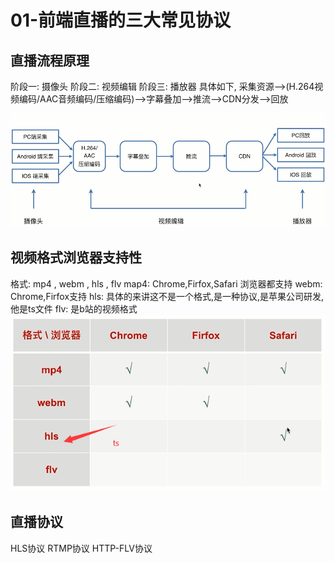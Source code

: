 # 01-前端直播的三大常见协议

## 直播流程原理
阶段一: 摄像头
阶段二: 视频编辑
阶段三: 播放器
具体如下,
采集资源-->(H.264视频编码/AAC音频编码/压缩编码)-->字幕叠加-->推流-->CDN分发-->回放

![1.png][1]

## 视频格式浏览器支持性
格式: mp4 , webm , hls , flv
map4:  Chrome,Firfox,Safari 浏览器都支持
webm: Chrome,Firfox支持
hls: 具体的来讲这不是一个格式,是一种协议,是苹果公司研发,他是ts文件
flv: 是b站的视频格式
![2.png][2]


## 直播协议
HLS协议
RTMP协议
HTTP-FLV协议


  [1]: /images/video/video01.png
  [2]: /images/video/video02.png